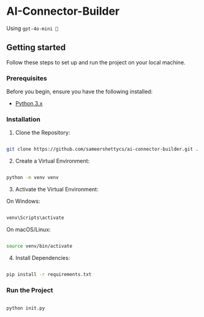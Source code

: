 
# AI-Connector-Builder

Using `gpt-4o-mini 🧠`

## Getting started

Follow these steps to set up and run the project on your local machine.

### Prerequisites
Before you begin, ensure you have the following installed:
- [Python 3.x](https://www.python.org/)

### Installation

1. Clone the Repository:

```bash

git clone https://github.com/sameershettycs/ai-connector-builder.git .

```
2. Create a Virtual Environment:

```bash

python -m venv venv

```
3. Activate the Virtual Environment:

On Windows:

```bash

venv\Scripts\activate

```
On macOS/Linux:

```bash

source venv/bin/activate

```
4. Install Dependencies:

```bash

pip install -r requirements.txt

```

### Run the Project

```bash

python init.py

```
